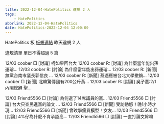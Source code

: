 ```yaml
---
title: 2022-12-04-HatePolitics 違規 2 人
tags:
    - HatePolitics
abbrlink: 2022-12-04-HatePolitics
date: HatePolitics-2022-12-04 12:00:00
---
```

HatePolitics 板 [板規連結](https://www.ptt.cc/bbs/HatePolitics/M.1617115262.A.D60.html)
昨天違規 2 人
<!-- more -->

違規清單
單日不得超過 5 篇

12/03 coober □ [討論] 柯如果回台大
12/03 coober R: [討論] 為什麼當年能出孫運璿…
12/03 coober R: [討論] 為什麼當年能出孫運璿…
12/03 coober R: [新聞] 無黨台南市議長郭信良 …
12/03 coober R: [新聞] 蔡適應被台北大學撤銷…
12/03 coober □ [新聞] 北韓驚傳國有200公斤黃…
12/03 coober R: [討論] 吳子嘉:2/1內閣總辭 聖…

12/03 Friend5566 □ [討論] 為何選了14席議員的黨…
12/03 Friend5566 □ [討論] 台大只查民進黨的論文 …
12/03 Friend5566 □ [新聞] 受訪動怒！晚1小時才現…
12/03 Friend5566 □ [新聞] 曾玟學瘋買模型！女友…
12/03 Friend5566 □ [討論] 4%仔為什麼不肯承認高…
12/03 Friend5566 □ [討論] 一直打論文幹嘛